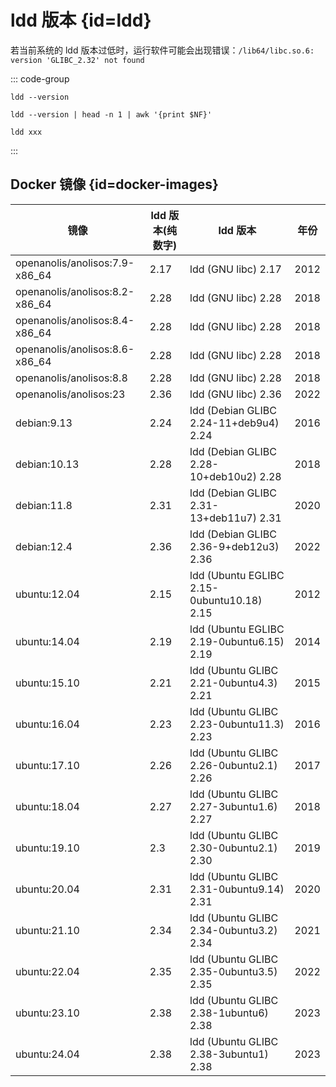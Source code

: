 # ldd 版本 {id=ldd}

若当前系统的 ldd 版本过低时，运行软件可能会出现错误：`/lib64/libc.so.6: version 'GLIBC_2.32' not found`

::: code-group

```shell [查看 ldd 版本]
ldd --version
```

```shell [查看 ldd 版本：纯数字]
ldd --version | head -n 1 | awk '{print $NF}'
```

```shell [ldd 查看当前系统是否能运行软件]
ldd xxx
```

:::

## Docker 镜像 {id=docker-images}

| 镜像                             | ldd 版本(纯数字) | ldd 版本                                     | 年份   |
|--------------------------------|-------------|--------------------------------------------|------|
| openanolis/anolisos:7.9-x86_64 | 2.17        | ldd (GNU libc) 2.17                        | 2012 |
| openanolis/anolisos:8.2-x86_64 | 2.28        | ldd (GNU libc) 2.28                        | 2018 |
| openanolis/anolisos:8.4-x86_64 | 2.28        | ldd (GNU libc) 2.28                        | 2018 |
| openanolis/anolisos:8.6-x86_64 | 2.28        | ldd (GNU libc) 2.28                        | 2018 |
| openanolis/anolisos:8.8        | 2.28        | ldd (GNU libc) 2.28                        | 2018 |
| openanolis/anolisos:23         | 2.36        | ldd (GNU libc) 2.36                        | 2022 |
| debian:9.13                    | 2.24        | ldd (Debian GLIBC 2.24-11+deb9u4) 2.24     | 2016 |
| debian:10.13                   | 2.28        | ldd (Debian GLIBC 2.28-10+deb10u2) 2.28    | 2018 |
| debian:11.8                    | 2.31        | ldd (Debian GLIBC 2.31-13+deb11u7) 2.31    | 2020 |
| debian:12.4                    | 2.36        | ldd (Debian GLIBC 2.36-9+deb12u3) 2.36     | 2022 |
| ubuntu:12.04                   | 2.15        | ldd (Ubuntu EGLIBC 2.15-0ubuntu10.18) 2.15 | 2012 |
| ubuntu:14.04                   | 2.19        | ldd (Ubuntu EGLIBC 2.19-0ubuntu6.15) 2.19  | 2014 |
| ubuntu:15.10                   | 2.21        | ldd (Ubuntu GLIBC 2.21-0ubuntu4.3) 2.21    | 2015 |
| ubuntu:16.04                   | 2.23        | ldd (Ubuntu GLIBC 2.23-0ubuntu11.3) 2.23   | 2016 |
| ubuntu:17.10                   | 2.26        | ldd (Ubuntu GLIBC 2.26-0ubuntu2.1) 2.26    | 2017 |
| ubuntu:18.04                   | 2.27        | ldd (Ubuntu GLIBC 2.27-3ubuntu1.6) 2.27    | 2018 |
| ubuntu:19.10                   | 2.3         | ldd (Ubuntu GLIBC 2.30-0ubuntu2.1) 2.30    | 2019 |
| ubuntu:20.04                   | 2.31        | ldd (Ubuntu GLIBC 2.31-0ubuntu9.14) 2.31   | 2020 |
| ubuntu:21.10                   | 2.34        | ldd (Ubuntu GLIBC 2.34-0ubuntu3.2) 2.34    | 2021 |
| ubuntu:22.04                   | 2.35        | ldd (Ubuntu GLIBC 2.35-0ubuntu3.5) 2.35    | 2022 |
| ubuntu:23.10                   | 2.38        | ldd (Ubuntu GLIBC 2.38-1ubuntu6) 2.38      | 2023 |
| ubuntu:24.04                   | 2.38        | ldd (Ubuntu GLIBC 2.38-3ubuntu1) 2.38      | 2023 |

<style>

._blog_ldd #docker-images + table tr th:nth-child(1), 
._blog_ldd #docker-images + table tr td:nth-child(1) {
    min-width: 235px;
}

._blog_ldd #docker-images + table tr th:nth-child(2), 
._blog_ldd #docker-images + table tr td:nth-child(2) {
    min-width: 125px;
}

._blog_ldd #docker-images + table tr th:nth-child(3), 
._blog_ldd #docker-images + table tr td:nth-child(3) {
    min-width: 310px;
}

._blog_ldd #docker-images + table tr th:nth-child(4), 
._blog_ldd #docker-images + table tr td:nth-child(4) {
    min-width: 55px;
}
</style>